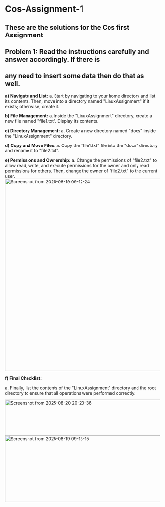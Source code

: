 # Cos-Assignment-1

## These are the solutions for the Cos first Assignment

## Problem 1: Read the instructions carefully and answer accordingly. If there is
## any need to insert some data then do that as well. 

**a) Navigate and List:**
a. Start by navigating to your home directory and list its contents. Then, move into a
directory named "LinuxAssignment" if it exists; otherwise, create it. 

**b) File Management:**
a. Inside the "LinuxAssignment" directory, create a new file named "file1.txt". Display its
contents.

**c) Directory Management:**
a. Create a new directory named "docs" inside the "LinuxAssignment" directory.

**d) Copy and Move Files:**
a. Copy the "file1.txt" file into the "docs" directory and rename it to "file2.txt".

**e) Permissions and Ownership:**
a. Change the permissions of "file2.txt" to allow read, write, and execute permissions for
the owner and only read permissions for others. Then, change the owner of "file2.txt" to
the current user. 
<img width="1150" height="625" alt="Screenshot from 2025-08-19 09-12-24" src="https://github.com/user-attachments/assets/c54d2234-a6db-496f-9cba-dff151799651" />


**f) Final Checklist:**

a. Finally, list the contents of the "LinuxAssignment" directory and the root directory to
ensure that all operations were performed correctly. 


<img width="1918" height="116" alt="Screenshot from 2025-08-20 20-20-36" src="https://github.com/user-attachments/assets/437bab33-1511-4192-8153-754dc78aec58" />

<img width="1150" height="215" alt="Screenshot from 2025-08-19 09-13-15" src="https://github.com/user-attachments/assets/40835c80-495b-4e45-88ce-3803095865b3" />
